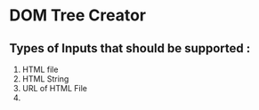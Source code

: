 # DOM Tree Creator

## Types of Inputs that should be supported :
1. HTML file
2. HTML String
3. URL of HTML File 
4. 
